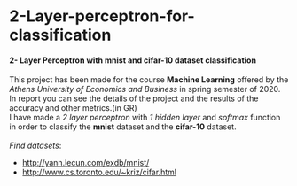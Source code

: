# 2-Layer-perceptron-for-classification
#### 2- Layer Perceptron with mnist and cifar-10 dataset classification <br>
This project has been made for the course **Machine Learning** offered by the *Athens University of Economics and Business* in spring semester of 2020. <br>
In report you can see the details of the project and the results of the accuracy and other metrics.(in GR) <br>
I have made a *2 layer perceptron* with *1 hidden layer* and *softmax* function in order to classify the **mnist** dataset and the **cifar-10** dataset.
<br><br>
*Find datasets*:<br>
- http://yann.lecun.com/exdb/mnist/ 
- http://www.cs.toronto.edu/~kriz/cifar.html
